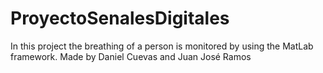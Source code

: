 # ProyectoSenalesDigitales
In this project the breathing of a person is monitored by using the MatLab framework. Made by Daniel Cuevas and Juan José Ramos
